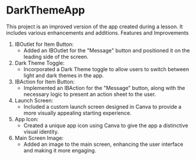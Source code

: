 # DarkThemeApp

This project is an improved version of the app created during a lesson. It includes various enhancements and additions.
Features and Improvements
1. IBOutlet for Item Button:
    * Added an IBOutlet for the "Message" button and positioned it on the leading side of the screen.
2. Dark Theme Toggle:
    * Incorporated a Dark Theme toggle to allow users to switch between light and dark themes in the app.
3. IBAction for Item Button:
    * Implemented an IBAction for the "Message" button, along with the necessary logic to present an action sheet to the user.
4. Launch Screen:
    * Included a custom launch screen designed in Canva to provide a more visually appealing starting experience.
5. App Icon:
    * Created a unique app icon using Canva to give the app a distinctive visual identity.
6. Main Screen Image:
    * Added an image to the main screen, enhancing the user interface and making it more engaging.

